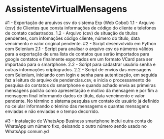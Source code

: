 # AssistenteVirtualMensagens
#1 - Exportação de arquivos csv do sistema Erp (Web Cobol)
  1.1 - Arquivo (csv) de Clientes que consta informações de código do cliente e telefones de contato cadastrados.
  1.2 - Arquivo (csv) de situação de títulos pendentes, com infomações código cliente, número do título, data vencimento e valor original pendente.
#2 - Script desenvolvido em Python com Selenium
  2.1 - Script para analisar o arquivo csv os números válidos para a exportação de uma lista de contatos que serão importados para google contatos e     finalmente exportados em um formato VCard para ser importado para o smartphone.
  2.2 - Script para cadastrar usuário senha e outras informações criptogrados.
  2.2 - Script de envios das mensagens com Selenium, iniciando com login e senha para autenticação, em seguida faz a leitura do arquivo de pendencias.csv, e inicia o processamento de pesquisa do contatos do smartphone e quando achado envia as primeiras mensagens padrão como apresentação e motivo da mensagem e por fim a mensagem final informando dados do título, data vencimento e valor pendente. No término o sistema pesquisa um contato do usuário já definido no celular informando o témino das mensagems e quantas mensagens enviadas e não enviadas e o tempo decorrido.
  
#3 - Instalação de WhatsApp Business smartphone
  Inclui outra conta do WhatsApp um número fixo, deixando o outro número sendo usado no WhatsApp comum.yd
